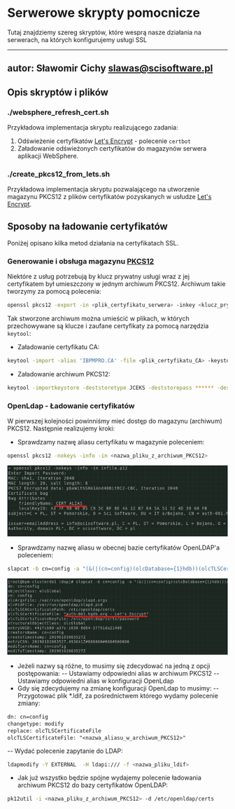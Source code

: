 # Serwerowe skrypty pomocnicze
Tutaj znajdziemy szereg skryptów, które wesprą nasze działania na serwerach, na których konfigurujemy usługi SSL

------------------------------------------------------
autor: Sławomir Cichy <slawas@scisoftware.pl>
-------------------------------------------------------------

## Opis skryptów i plików

### ./websphere_refresh_cert.sh
Przykładowa implementacja skryptu realizującego zadania:
1. Odświeżenie certyfikatów  [Let's Encrypt](https://letsencrypt.org/) - polecenie `certbot`
2. Załadowanie odświeżonych certyfikatów do magazynów serwera aplikacji WebSphere.

### ./create_pkcs12_from_lets.sh
Przykładowa implementacja skryptu pozwalającego na utworzenie magazynu PKCS12 z plików certyfikatów pozyskanych w usłudze [Let's Encrypt](https://letsencrypt.org/).

## Sposoby na ładowanie certyfikatów
Poniżej opisano kilka metod działania na certyfikatach SSL.

### Generowanie i obsługa magazynu [PKCS12](http://en.wikipedia.org/wiki/PKCS_%E2%99%AF12)
Niektóre z usług potrzebują by klucz prywatny usługi wraz z jej certyfikatem był umieszczony w jednym archiwum PKCS12.
Archiwum takie tworzymy za pomocą polecenia:
```bash
openssl pkcs12 -export -in <plik_certyfikatu_serwera> -inkey <klucz_prywatny_serwera> -out <nazwa_archiwum>.p12 -name "<nazwa>" -CAfile <plik_certyfikatu_CA> -caname "Sci Software Private Certification Authority, domain PL"
```
Tak stworzone archiwum można umieścić w plikach, w których przechowywane są klucze i zaufane certyfikaty za pomocą narzędzia `keytool`:

- Załadowanie certyfikatu CA:
```bash
keytool -import -alias 'IBPMPRO.CA' -file <plik_certyfikatu_CA> -keystore <plik_przechowywania_kluczy> -storetype JCEKS -storepass ******
```

- Załadowanie archiwum PKCS12:
```bash
keytool -importkeystore -deststoretype JCEKS -deststorepass ****** -destkeypass ****** -destkeystore <plik_przechowywania_kluczy> -srckeystore <nazwa_archiwum>.p12 -srcstoretype PKCS12 -srcstorepass ***** -alias "<nazwa>"
```

### OpenLdap - Ładowanie certyfikatów
W pierwszej kolejności powinniśmy mieć dostęp do magazynu (archiwum) PKCS12. Następnie realizujemy kroki:

- Sprawdzamy nazwę aliasu certyfikatu w magazynie poleceniem:
```bash
openssl pkcs12 -nokeys -info -in <nazwa_pliku_z_archiwum_PKCS12>
```
![](doc-resources/01_openssl_alias_info.png)
- Sprawdzamy nazwę aliasu w obecnej bazie certyfikatów OpenLDAP'a poleceniem:
```bash
slapcat -b cn=config -a "(&(|(cn=config)(olcDatabase={1}hdb))(olcTLSCertificateFile=*))"
```
![](doc-resources/02_openssl_alias_info.png)
- Jeżeli nazwy są różne, to musimy się zdecydować na jedną z opcji postępowania:
-- Ustawiamy odpowiedni alias w archiwum PKCS12
-- Ustawiamy odpowiedni alias w konfiguracji OpenLdap
- Gdy się zdecydujemy na zmianę konfiguracji OpenLdap to musimy:
-- Przygotować plik *.ldif, za pośrednictwem którego wydamy polecenie zmiany:
```ldif
dn: cn=config
changetype: modify
replace: olcTLSCertificateFile
olcTLSCertificateFile: "<nazwa_aliasu_w_archiwum_PKCS12>"
```
-- Wydać polecenie zapytanie do LDAP:
```bash
ldapmodify -Y EXTERNAL  -H ldapi:/// -f <nazwa_pliku_ldif>
```
- Jak już wszystko będzie spójne wydajemy polecenie ładowania archiwum PKCS12 do bazy certyfikatów OpenLDAP:
```bash
pk12util -i <nazwa_pliku_z_archiwum_PKCS12> -d /etc/openldap/certs
```





